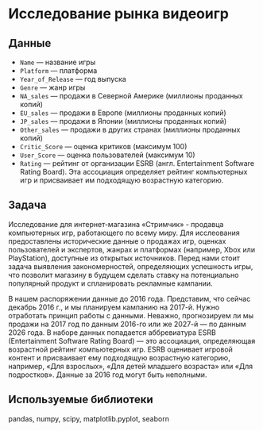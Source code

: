 # Исследование рынка видеоигр

## Данные

* `Name` — название игры
* `Platform` — платформа
* `Year_of_Release` — год выпуска
* `Genre` — жанр игры
* `NA_sales` — продажи в Северной Америке (миллионы проданных копий)
* `EU_sales` — продажи в Европе (миллионы проданных копий)
* `JP_sales` — продажи в Японии (миллионы проданных копий)
* `Other_sales` — продажи в других странах (миллионы проданных копий)
* `Critic_Score` — оценка критиков (максимум 100)
* `User_Score` — оценка пользователей (максимум 10)
* `Rating` — рейтинг от организации ESRB (англ. Entertainment Software Rating Board). Эта ассоциация определяет рейтинг компьютерных игр и присваивает им подходящую возрастную категорию.

## Задача

Исследование для интернет-магазина «Стримчик» - продавца компьютерных игр, работающего по всему миру. Для исслеования предоставлены исторические данные о продажах игр, оценках пользователей и экспертов, жанрах и платформах (например, Xbox или PlayStation), доступные из открытых источников. Перед нами стоит задача выявления закономерностей, определяющих успешность игры, что позволит магазину в будущем сделать ставку на потенциально популярный продукт и спланировать рекламные кампании.

В нашем распоряжении данные до 2016 года. Представим, что сейчас декабрь 2016 г., и мы планируем кампанию на 2017-й. Нужно отработать принцип работы с данными. Неважно, прогнозируем ли мы продажи на 2017 год по данным 2016-го или же 2027-й — по данным 2026 года.
В наборе данных попадается аббревиатура ESRB (Entertainment Software Rating Board) — это ассоциация, определяющая возрастной рейтинг компьютерных игр. ESRB оценивает игровой контент и присваивает ему подходящую возрастную категорию, например, «Для взрослых», «Для детей младшего возраста» или «Для подростков».
Данные за 2016 год могут быть неполными.

## Используемые библиотеки

pandas, numpy, scipy, matplotlib.pyplot, seaborn

